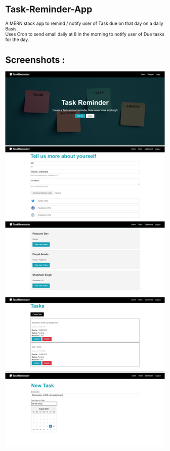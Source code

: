 # Task-Reminder-App
A MERN stack app to remind / notify user of Task due on that day on a daily Basis.</br>
Uses Cron to send email daily at 8 in the morning to notify user of Due tasks for the day.

# Screenshots :
![image](./client/src/img/Screenshot%202022-06-06%20173603.jpg)
![image](./client/src/img/Screenshot%202022-08-25%20180554.jpg)
![image](./client/src/img/Screenshot%202022-08-25%20182651.jpg)
![image](./client/src/img/Screenshot%202022-08-25%20181528.jpg)
![image](./client/src/img/Screenshot%202022-08-25%20180850.jpg)
